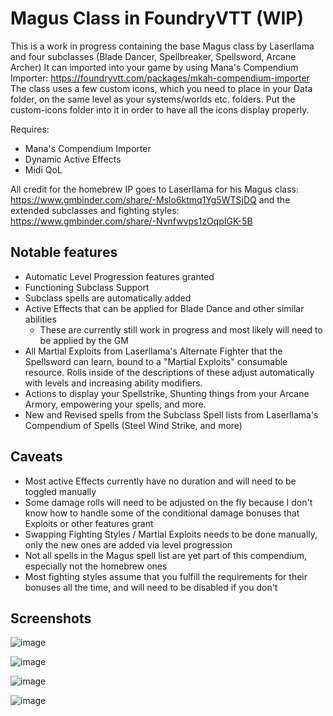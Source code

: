 # Magus Class in FoundryVTT (WIP)
This is a work in progress containing the base Magus class by Laserllama and four subclasses (Blade Dancer, Spellbreaker, Spellsword, Arcane Archer)
It can imported into your game by using Mana's Compendium Importer: https://foundryvtt.com/packages/mkah-compendium-importer
The class uses a few custom icons, which you need to place in your Data folder, on the same level as your systems/worlds etc. folders. Put the custom-icons folder into it in order to have all the icons display properly.

Requires:
* Mana's Compendium Importer
* Dynamic Active Effects
* Midi QoL

All credit for the homebrew IP goes to Laserllama for his Magus class: https://www.gmbinder.com/share/-Mslo6ktmq1Yg5WTSjDQ and the extended subclasses and fighting styles: https://www.gmbinder.com/share/-Nvnfwvps1zOqpIGK-5B

## Notable features
* Automatic Level Progression features granted
* Functioning Subclass Support
* Subclass spells are automatically added
* Active Effects that can be applied for Blade Dance and other similar abilities
  * These are currently still work in progress and most likely will need to be applied by the GM
* All Martial Exploits from Laserllama's Alternate Fighter that the Spellsword can learn, bound to a "Martial Exploits" consumable resource. Rolls inside of the descriptions of these adjust automatically with levels and increasing ability modifiers.
* Actions to display your Spellstrike, Shunting things from your Arcane Armory, empowering your spells, and more.
* New and Revised spells from the Subclass Spell lists from Laserllama's Compendium of Spells (Steel Wind Strike, and more)

## Caveats
* Most active Effects currently have no duration and will need to be toggled manually
* Some damage rolls will need to be adjusted on the fly because I don't know how to handle some of the conditional damage bonuses that Exploits or other features grant
* Swapping Fighting Styles / Martial Exploits needs to be done manually, only the new ones are added via level progression
* Not all spells in the Magus spell list are yet part of this compendium, especially not the homebrew ones
* Most fighting styles assume that you fulfill the requirements for their bonuses all the time, and will need to be disabled if you don't

## Screenshots
![image](https://github.com/regiimoep/foundryvtt-laserllama-magus/assets/106119828/8a7ef922-23bf-4a34-8681-530e81aba645)

![image](https://github.com/regiimoep/foundryvtt-laserllama-magus/assets/106119828/13daf707-dbe6-45fb-a2a0-b65db45b2b14)

![image](https://github.com/regiimoep/foundryvtt-laserllama-magus/assets/106119828/ce982718-27dd-4731-b914-29408e3b7be3)

![image](https://github.com/regiimoep/foundryvtt-laserllama-magus/assets/106119828/4596edc4-f914-4ba3-9865-e30e03e0d8d6)

